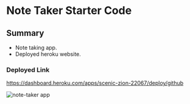 # Note Taker Starter Code

## Summary

- Note taking app.
- Deployed heroku website. 

### Deployed Link

https://dashboard.heroku.com/apps/scenic-zion-22067/deploy/github

![note-taker app](https://user-images.githubusercontent.com/98068019/177410118-645a3d22-b5e6-4f3a-8a19-c329f93b3a74.jpg)

